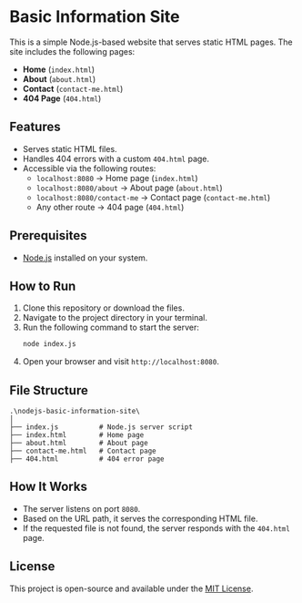 # Basic Information Site

This is a simple Node.js-based website that serves static HTML pages. The site includes the following pages:

- **Home** (`index.html`)
- **About** (`about.html`)
- **Contact** (`contact-me.html`)
- **404 Page** (`404.html`)

## Features

- Serves static HTML files.
- Handles 404 errors with a custom `404.html` page.
- Accessible via the following routes:
  - `localhost:8080` → Home page (`index.html`)
  - `localhost:8080/about` → About page (`about.html`)
  - `localhost:8080/contact-me` → Contact page (`contact-me.html`)
  - Any other route → 404 page (`404.html`)

## Prerequisites

- [Node.js](https://nodejs.org/) installed on your system.

## How to Run

1. Clone this repository or download the files.
2. Navigate to the project directory in your terminal.
3. Run the following command to start the server:
   ```bash
   node index.js
   ```
4. Open your browser and visit `http://localhost:8080`.

## File Structure

```
.\nodejs-basic-information-site\
│
├── index.js          # Node.js server script
├── index.html        # Home page
├── about.html        # About page
├── contact-me.html   # Contact page
├── 404.html          # 404 error page
```

## How It Works

- The server listens on port `8080`.
- Based on the URL path, it serves the corresponding HTML file.
- If the requested file is not found, the server responds with the `404.html` page.

## License

This project is open-source and available under the [MIT License](LICENSE).
